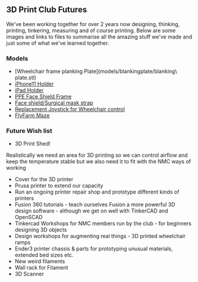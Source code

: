 ## 3D Print Club Futures

We've been working together for over 2 years now designing, thinking, printing, tinkering, measuring and of course printing. Below are some images and links to files to summarise all the amazing stuff we've made and just some of what we've learned together. 


### Models

* [Wheelchair frame planking Plate](models/blankingplate/blanking\ plate.stl)
* [iPhone11 Holder](models/Dennis_Phone_Holder/iphone11_holder.stl)
* [iPad Holder](models/Dennis_Phone_Holder/iPadLandscape.stl)
* [PPE Face Shield Frame](models/faceshields/MedicalFaceShieldFixed.stl)
* [Face shield/Surgical mask strap](models/faceshields/MaskStrap.stl)
* [Replacement Joystick for Wheelchair control](#)
* [FlyFarm Maze](#)


### Future Wish list

* 3D Print Shed!

Realistically we need an area for 3D printing so we can control airflow and keep the temperature stable but we also need it to fit with the NMC ways of working  
* Cover for the 3D printer 
* Prusa printer to extend our capacity
* Run an ongoing printer repair shop and prototype different kinds of printers
* Fusion 360 tutorials - teach ourselves Fusion a  more powerful 3D design software - although we get on well with TinkerCAD and OpenSCAD
* Tinkercad Workshops for NMC members run by the club - for beginners designing 3D objects
* Design workshops for augmenting real things - 3D printed wheelchair ramps
* Ender3 printer chassis & parts for prototyping unusual materials, extended bed sizes etc.
* New weird filaments
* Wall rack for Filament 
* 3D Scanner
 



